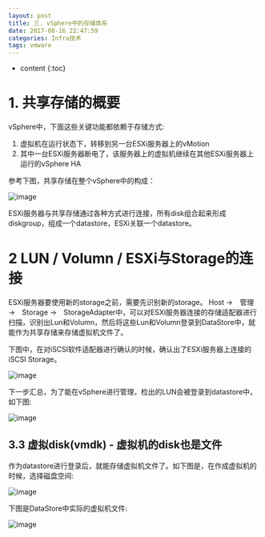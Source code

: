 ```yaml
---
layout: post
title: 三. vSphere中的存储体系
date: 2017-08-16 22:47:59
categories: Infra技术
tags: vmware
---
```

* content
{:toc}

# 1. 共享存储的概要

vSphere中，下面这些关键功能都依赖于存储方式:
1. 虚拟机在运行状态下，转移到另一台ESXi服务器上的vMotion
2. 其中一台ESXi服务器断电了，该服务器上的虚拟机继续在其他ESXi服务器上运行的vSphere HA

参考下图，共享存储在整个vSphere中的构成：

![image](https://user-images.githubusercontent.com/18595935/31718893-7be78ff0-b44c-11e7-985a-37ed9f8ff738.png)

ESXi服务器与共享存储通过各种方式进行连接，所有disk组合起来形成diskgroup，组成一个datastore，ESXi关联一个datastore。


# 2 LUN / Volumn / ESXi与Storage的连接

ESXi服务器要使用新的storage之前，需要先识别新的storage。
Host →　管理 →　Storage →　StorageAdapter中，可以对ESXi服务器连接的存储适配器进行扫描，识别出Lun和Volumn，然后将这些Lun和Volumn登录到DataStore中，就能作为共享存储来存储虚拟机文件了。

下图中，在对iSCSI软件适配器进行确认的时候，确认出了ESXi服务器上连接的iSCSI Storage。

![image](https://user-images.githubusercontent.com/18595935/31719036-12ec33e2-b44d-11e7-92c3-5789eb7d52e4.png)


下一步汇总，为了能在vSphere进行管理，检出的LUN会被登录到datastore中，如下图:

![image](https://user-images.githubusercontent.com/18595935/31719068-2c952182-b44d-11e7-8c8c-18f05de9a7a8.png)

## 3.3 虚拟disk(vmdk) - 虚拟机的disk也是文件

作为datastore进行登录后，就能存储虚拟机文件了。如下图是，在作成虚拟机的时候，选择磁盘空间:

![image](https://user-images.githubusercontent.com/18595935/31720538-cb81a46a-b451-11e7-84dc-5141eacf1b7a.png)

下图是DataStore中实际的虚拟机文件:

![image](https://user-images.githubusercontent.com/18595935/31720563-d8c16a2a-b451-11e7-930b-732bd6e1fa2b.png)
